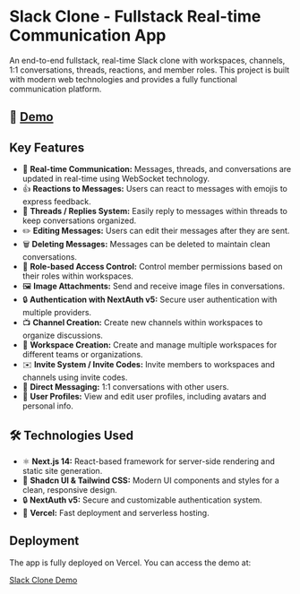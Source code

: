 # Slack Clone - Fullstack Real-time Communication App

An end-to-end fullstack, real-time Slack clone with workspaces, channels, 1:1 conversations, threads, reactions, and member roles. This project is built with modern web technologies and provides a fully functional communication platform.

## 🚀 [Demo](https://slack-clone-35jn.vercel.app/)

## Key Features

- 📡 **Real-time Communication:** Messages, threads, and conversations are updated in real-time using WebSocket technology.
- 👍 **Reactions to Messages:** Users can react to messages with emojis to express feedback.
- 🧵 **Threads / Replies System:** Easily reply to messages within threads to keep conversations organized.
- ✏️ **Editing Messages:** Users can edit their messages after they are sent.
- 🗑️ **Deleting Messages:** Messages can be deleted to maintain clean conversations.
- 🔐 **Role-based Access Control:** Control member permissions based on their roles within workspaces.
- 🖼️ **Image Attachments:** Send and receive image files in conversations.
- 🔒 **Authentication with NextAuth v5:** Secure user authentication with multiple providers.
- 📺 **Channel Creation:** Create new channels within workspaces to organize discussions.
- 🏢 **Workspace Creation:** Create and manage multiple workspaces for different teams or organizations.
- ✉️ **Invite System / Invite Codes:** Invite members to workspaces and channels using invite codes.
- 💬 **Direct Messaging:** 1:1 conversations with other users.
- 👥 **User Profiles:** View and edit user profiles, including avatars and personal info.
  
## 🛠️ Technologies Used

- ⚛️ **Next.js 14:** React-based framework for server-side rendering and static site generation.
- 🎨 **Shadcn UI & Tailwind CSS:** Modern UI components and styles for a clean, responsive design.
- 🔒 **NextAuth v5:** Secure and customizable authentication system.
- 🚀 **Vercel:** Fast deployment and serverless hosting.

## Deployment

The app is fully deployed on Vercel. You can access the demo at:

[Slack Clone Demo](https://slack-clone-35jn.vercel.app/)
